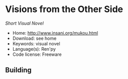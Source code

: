 # Visions from the Other Side

_Short Visual Novel_

- Home: http://www.insani.org/mukou.html
- Download: see home
- Keywords: visual novel
- Language(s): Ren'py
- Code license: Freeware

## Building

